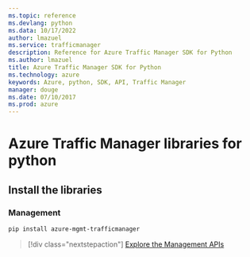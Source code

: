```yaml
---
ms.topic: reference
ms.devlang: python
ms.data: 10/17/2022
author: lmazuel
ms.service: trafficmanager
description: Reference for Azure Traffic Manager SDK for Python
ms.author: lmazuel
title: Azure Traffic Manager SDK for Python
ms.technology: azure
keywords: Azure, python, SDK, API, Traffic Manager
manager: douge
ms.date: 07/10/2017
ms.prod: azure
---
```

# Azure Traffic Manager libraries for python

## Install the libraries

### Management

```bash
pip install azure-mgmt-trafficmanager
```

> [!div class="nextstepaction"]
> [Explore the Management APIs](/python/api/overview/azure/trafficmanager/management)